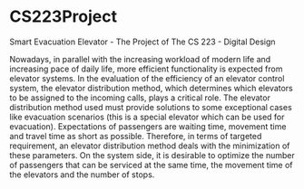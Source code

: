 # CS223Project
Smart Evacuation Elevator - The Project of The CS 223 - Digital Design

Nowadays, in parallel with the increasing workload of modern life and increasing pace of daily life, more efficient functionality is expected from elevator systems. In the evaluation of the efficiency of an elevator control system, the elevator distribution method, which determines which elevators to be assigned to the incoming calls, plays a critical role. The elevator distribution method used must provide solutions to some exceptional cases like evacuation scenarios (this is a special elevator which can be used for evacuation). Expectations of passengers are waiting time, movement time and travel time as short as possible. Therefore, in terms of targeted requirement, an elevator distribution method deals with the minimization of these parameters. On the system side, it is desirable to optimize the number of passengers that can be serviced at the same time, the movement time of the elevators and the number of stops.

